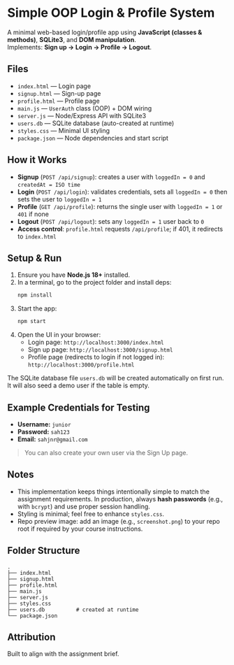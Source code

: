 # Simple OOP Login & Profile System

A minimal web-based login/profile app using **JavaScript (classes & methods)**, **SQLite3**, and **DOM manipulation**.  
Implements: **Sign up → Login → Profile → Logout**.

## Files
- `index.html` — Login page
- `signup.html` — Sign-up page
- `profile.html` — Profile page
- `main.js` — `UserAuth` class (OOP) + DOM wiring
- `server.js` — Node/Express API with SQLite3
- `users.db` — SQLite database (auto-created at runtime)
- `styles.css` — Minimal UI styling
- `package.json` — Node dependencies and start script

## How it Works
- **Signup** (`POST /api/signup`): creates a user with `loggedIn = 0` and `createdAt = ISO time`
- **Login** (`POST /api/login`): validates credentials, sets all `loggedIn = 0` then sets the user to `loggedIn = 1`
- **Profile** (`GET /api/profile`): returns the single user with `loggedIn = 1` or `401` if none
- **Logout** (`POST /api/logout`): sets any `loggedIn = 1` user back to `0`
- **Access control**: `profile.html` requests `/api/profile`; if 401, it redirects to `index.html`

## Setup & Run
1. Ensure you have **Node.js 18+** installed.
2. In a terminal, go to the project folder and install deps:
   ```bash
   npm install
   ```
3. Start the app:
   ```bash
   npm start
   ```
4. Open the UI in your browser:
   - Login page: `http://localhost:3000/index.html`
   - Sign up page: `http://localhost:3000/signup.html`
   - Profile page (redirects to login if not logged in): `http://localhost:3000/profile.html`

The SQLite database file `users.db` will be created automatically on first run. It will also seed a demo user if the table is empty.

## Example Credentials for Testing
- **Username:** `junior`  
- **Password:** `sah123`
- **Email:** `sahjnr@gmail.com`

> You can also create your own user via the Sign Up page.

## Notes
- This implementation keeps things intentionally simple to match the assignment requirements. In production, always **hash passwords** (e.g., with `bcrypt`) and use proper session handling.
- Styling is minimal; feel free to enhance `styles.css`.
- Repo preview image: add an image (e.g., `screenshot.png`) to your repo root if required by your course instructions.

## Folder Structure
```
.
├── index.html
├── signup.html
├── profile.html
├── main.js
├── server.js
├── styles.css
├── users.db          # created at runtime
└── package.json
```

## Attribution
Built to align with the assignment brief.
